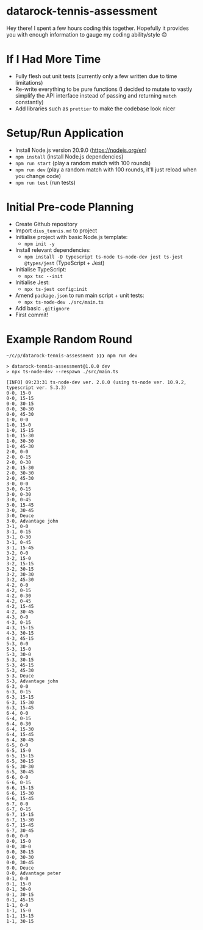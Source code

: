 # datarock-tennis-assessment

Hey there! I spent a few hours coding this together. Hopefully it provides you with enough information to gauge my coding ability/style 😊

# If I Had More Time

- Fully flesh out unit tests (currently only a few written due to time limitations)
- Re-write everything to be pure functions (I decided to mutate to vastly simplify the API interface instead of passing and returning `match` constantly)
- Add libraries such as `prettier` to make the codebase look nicer

# Setup/Run Application

- Install Node.js version 20.9.0 (https://nodejs.org/en)
- `npm install` (install Node.js dependencies)
- `npm run start` (play a random match with 100 rounds)
- `npm run dev` (play a random match with 100 rounds, it'll just reload when you change code)
- `npm run test` (run tests)

# Initial Pre-code Planning

- Create Github repository
- Import `dius_tennis.md` to project
- Initialise project with basic Node.js template:
  - `npm init -y`
- Install relevant dependencies:
  - `npm install -D typescript ts-node ts-node-dev jest ts-jest @types/jest` (TypeScript + Jest)
- Initialise TypeScript:
  - `npx tsc --init`
- Initialise Jest:
  - `npx ts-jest config:init`
- Amend `package.json` to run main script + unit tests:
  - `npx ts-node-dev ./src/main.ts`
- Add basic `.gitignore`
- First commit!

# Example Random Round

```
~/c/p/datarock-tennis-assessment ❯❯❯ npm run dev

> datarock-tennis-assessment@1.0.0 dev
> npx ts-node-dev --respawn ./src/main.ts

[INFO] 09:23:31 ts-node-dev ver. 2.0.0 (using ts-node ver. 10.9.2, typescript ver. 5.3.3)
0-0, 15-0
0-0, 15-15
0-0, 30-15
0-0, 30-30
0-0, 45-30
1-0, 0-0
1-0, 15-0
1-0, 15-15
1-0, 15-30
1-0, 30-30
1-0, 45-30
2-0, 0-0
2-0, 0-15
2-0, 0-30
2-0, 15-30
2-0, 30-30
2-0, 45-30
3-0, 0-0
3-0, 0-15
3-0, 0-30
3-0, 0-45
3-0, 15-45
3-0, 30-45
3-0, Deuce
3-0, Advantage john
3-1, 0-0
3-1, 0-15
3-1, 0-30
3-1, 0-45
3-1, 15-45
3-2, 0-0
3-2, 15-0
3-2, 15-15
3-2, 30-15
3-2, 30-30
3-2, 45-30
4-2, 0-0
4-2, 0-15
4-2, 0-30
4-2, 0-45
4-2, 15-45
4-2, 30-45
4-3, 0-0
4-3, 0-15
4-3, 15-15
4-3, 30-15
4-3, 45-15
5-3, 0-0
5-3, 15-0
5-3, 30-0
5-3, 30-15
5-3, 45-15
5-3, 45-30
5-3, Deuce
5-3, Advantage john
6-3, 0-0
6-3, 0-15
6-3, 15-15
6-3, 15-30
6-3, 15-45
6-4, 0-0
6-4, 0-15
6-4, 0-30
6-4, 15-30
6-4, 15-45
6-4, 30-45
6-5, 0-0
6-5, 15-0
6-5, 15-15
6-5, 30-15
6-5, 30-30
6-5, 30-45
6-6, 0-0
6-6, 0-15
6-6, 15-15
6-6, 15-30
6-6, 15-45
6-7, 0-0
6-7, 0-15
6-7, 15-15
6-7, 15-30
6-7, 15-45
6-7, 30-45
0-0, 0-0
0-0, 15-0
0-0, 30-0
0-0, 30-15
0-0, 30-30
0-0, 30-45
0-0, Deuce
0-0, Advantage peter
0-1, 0-0
0-1, 15-0
0-1, 30-0
0-1, 30-15
0-1, 45-15
1-1, 0-0
1-1, 15-0
1-1, 15-15
1-1, 30-15
```